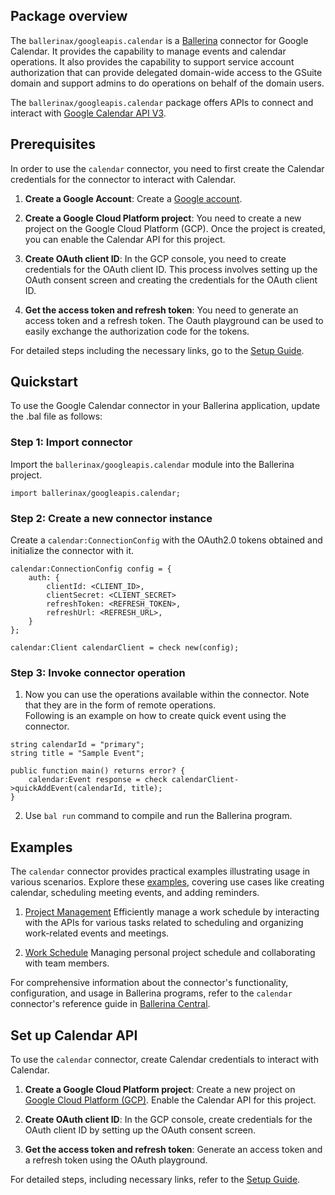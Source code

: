 ## Package overview
The `ballerinax/googleapis.calendar` is a [Ballerina](https://ballerina.io/) connector for Google Calendar. It provides the capability to manage events and calendar operations. It also provides the capability to support service account authorization that can provide delegated domain-wide access to the GSuite domain and support admins to do operations on behalf of the domain users.

The `ballerinax/googleapis.calendar` package offers APIs to connect and interact with [Google Calendar API V3](https://developers.google.com/calendar/api).

## Prerequisites

In order to use the `calendar` connector, you need to first create the Calendar credentials for the connector to interact with Calendar.

1. **Create a Google Account**: Create a [Google account](https://accounts.google.com/signup/v2/webcreateaccount?utm_source=ga-ob-search&utm_medium=google-account&flowName=GlifWebSignIn&flowEntry=SignUp).

2. **Create a Google Cloud Platform project**: You need to create a new project on the Google Cloud Platform (GCP). Once the project is created, you can enable the Calendar API for this project.

3. **Create OAuth client ID**: In the GCP console, you need to create credentials for the OAuth client ID. This process involves setting up the OAuth consent screen and creating the credentials for the OAuth client ID.

4. **Get the access token and refresh token**: You need to generate an access token and a refresh token. The Oauth playground can be used to easily exchange the authorization code for the tokens.

For detailed steps including the necessary links, go to the [Setup Guide](https://github.com/ballerina-platform/module-ballerinax-googleapis.calendar/tree/main/docs/setup/setup.md).

## Quickstart

To use the Google Calendar connector in your Ballerina application, update the .bal file as follows:

### Step 1: Import connector
Import the `ballerinax/googleapis.calendar` module into the Ballerina project.
```ballerina
import ballerinax/googleapis.calendar;
```

### Step 2: Create a new connector instance
Create a `calendar:ConnectionConfig` with the OAuth2.0 tokens obtained and initialize the connector with it.

```ballerina
calendar:ConnectionConfig config = {
    auth: {
        clientId: <CLIENT_ID>,
        clientSecret: <CLIENT_SECRET>
        refreshToken: <REFRESH_TOKEN>,
        refreshUrl: <REFRESH_URL>,
    }
};

calendar:Client calendarClient = check new(config);
```

### Step 3: Invoke connector operation

1. Now you can use the operations available within the connector. Note that they are in the form of remote operations.  
Following is an example on how to create quick event using the connector.

```ballerina
string calendarId = "primary";
string title = "Sample Event";

public function main() returns error? {
    calendar:Event response = check calendarClient->quickAddEvent(calendarId, title);
}
``` 
2. Use `bal run` command to compile and run the Ballerina program.

## Examples

The `calendar` connector provides practical examples illustrating usage in various scenarios. Explore these [examples](https://github.com/ballerina-platform/module-ballerinax-googleapis.calendar/tree/main/examples), covering use cases like creating calendar, scheduling meeting events, and adding reminders.

1. [Project Management](https://github.com/ballerina-platform/module-ballerinax-googleapis.calendar/tree/main/examples/project-management/main.bal)
    Efficiently manage a work schedule by interacting with the APIs for various tasks related to scheduling and organizing work-related events and meetings.

2. [Work Schedule](https://github.com/ballerina-platform/module-ballerinax-googleapis.calendar/tree/main/examples/work-schedule/main.bal)
    Managing personal project schedule and collaborating with team members.

For comprehensive information about the connector's functionality, configuration, and usage in Ballerina programs, refer to the `calendar` connector's reference guide in [Ballerina Central](https://central.ballerina.io/ballerinax/googleapis.calendar/latest).

## Set up Calendar API

To use the `calendar` connector, create Calendar credentials to interact with Calendar.

1. **Create a Google Cloud Platform project**: Create a new project on [Google Cloud Platform (GCP)](https://console.cloud.google.com/getting-started?pli=1). Enable the Calendar API for this project.

2. **Create OAuth client ID**: In the GCP console, create credentials for the OAuth client ID by setting up the OAuth consent screen.

3. **Get the access token and refresh token**: Generate an access token and a refresh token using the OAuth playground.

For detailed steps, including necessary links, refer to the [Setup Guide](https://github.com/ballerina-platform/module-ballerinax-googleapis.calendar/tree/master/docs/setup/setup.md).
